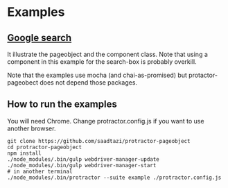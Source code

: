 # Examples

## [Google search](./google/google.spec.js)

It illustrate the pageobject and the component class. Note that using a component in this example for the search-box is probably overkill.

Note that the examples use mocha (and chai-as-promised) but protactor-pageobect does not depend those packages.

## How to run the examples

You will need Chrome. Change protractor.config.js if you want to use another browser.

```
git clone https://github.com/saadtazi/protractor-pageobject
cd protractor-pageobject
npm install
./node_modules/.bin/gulp webdriver-manager-update
./node_modules/.bin/gulp webdriver-manager-start
# in another terminal
./node_modules/.bin/protractor --suite example ./protractor.config.js
```
